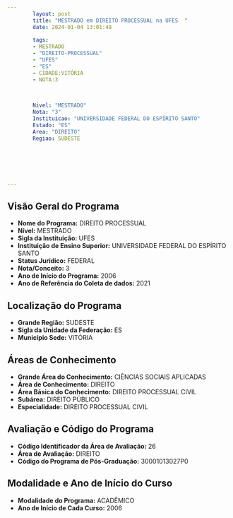 ```yaml
---
        layout: post
        title: "MESTRADO em DIREITO PROCESSUAL na UFES  "
        date: 2024-01-04 13:01:48
     
        tags:
        - MESTRADO
        - "DIREITO-PROCESSUAL"
        - "UFES"
        - "ES"
        - CIDADE:VITÓRIA
        - NOTA:3
        
       

        Nivel: "MESTRADO"
        Nota: "3"
        Instituicao: "UNIVERSIDADE FEDERAL DO ESPÍRITO SANTO"
        Estado: "ES"
        Area: "DIREITO"
        Regiao: SUDESTE
        
        
        
        
        
        
---
```

## Visão Geral do Programa
- **Nome do Programa:** DIREITO PROCESSUAL
- **Nível:** MESTRADO
- **Sigla da Instituição:** UFES
- **Instituição de Ensino Superior:** UNIVERSIDADE FEDERAL DO ESPÍRITO SANTO
- **Status Jurídico:** FEDERAL
- **Nota/Conceito:** 3
- **Ano de Início do Programa:** 2006
- **Ano de Referência do Coleta de dados:** 2021

## Localização do Programa
- **Grande Região:** SUDESTE
- **Sigla da Unidade da Federação:** ES
- **Município Sede:** VITÓRIA

## Áreas de Conhecimento
- **Grande Área do Conhecimento:** CIÊNCIAS SOCIAIS APLICADAS
- **Área de Conhecimento:** DIREITO
- **Área Básica do Conhecimento:** DIREITO PROCESSUAL CIVIL
- **Subárea:** DIREITO PÚBLICO
- **Especialidade:** DIREITO PROCESSUAL CIVIL

## Avaliação e Código do Programa
- **Código Identificador da Área de Avaliação:** 26
- **Área de Avaliação:** DIREITO
- **Código do Programa de Pós-Graduação:** 30001013027P0


## Modalidade e Ano de Início do Curso
- **Modalidade do Programa:** ACADÊMICO
- **Ano de Início de Cada Curso:** 2006
